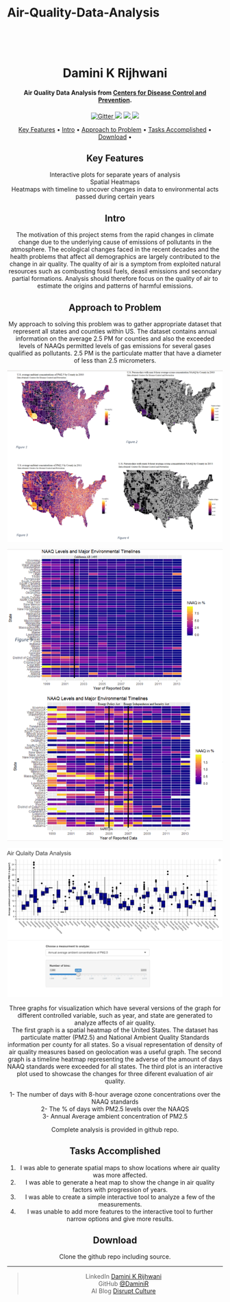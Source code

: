 # Air-Quality-Data-Analysis
<h1 align="center">
  <br>
  
  <br>
  Damini K Rijhwani
  <br>
</h1>

<h4 align="center"> Air Quality Data Analysis from <a href="https://data.cdc.gov/Environmental-Health-Toxicology/Air-Quality-Measures-on-the-National-Environmental/cjae-szjv">Centers for Disease Control and Prevention</a>.</h4>

<p align="center">
  <a href="https://www.python.org/">
    <img src="https://img.shields.io/badge/Made%20with-Python-1f425f.svg"
         alt="Gitter">
  </a>
  <a href="https://github.com/daminiR/">
  <img src="https://img.shields.io/badge/Ask%20me-anything-1abc9c.svg"></a>
  <a href="https://GitHub.com/Naereen/StrapDown.js/graphs/contributors/">
      <img src="https://img.shields.io/github/contributors/Naereen/StrapDown.js.svg">
  </a>
  <a href="https://pypi.python.org/pypi/ansicolortags/">
    <img src="https://img.shields.io/pypi/l/ansicolortags.svg">
  </a>
</p>

<p align="center">
   <a href="#key-features">Key Features</a> •
  <a href="#intro">Intro</a> •
  <a href="#Approach-to-Problem">Approach to Problem</a> •
  <a href="#Tasks-Accomplished">Tasks Accomplished</a> •
  <a href="#download">Download</a> •
</p>

<div id=”mainDiv”, align="center">


## Key Features 

Interactive plots for separate years of analysis<br/>
Spatial Heatmaps<br/>
Heatmaps with timeline to uncover changes in data to environmental acts passed during certain years<br/>

## Intro 

The motivation of this project stems from the rapid changes in climate change due to the underlying 
cause of emissions of pollutants in the atmosphere. The ecological changes faced in the recent decades 
and the health problems that affect all demographics are largely contributed to the change in air quality. 
The quality of air is a symptom from exploited natural resources such as combusting fossil fuels, deasil 
emissions and secondary partial formations.  Analysis should therefore focus on the quality of air to 
estimate the origins and patterns of harmful emissions.


## Approach to Problem

My approach to solving this problem was to gather appropriate dataset
 that represent all states and counties within US.  The dataset contains annual information on the average 2.5
  PM for counties and also the exceeded levels of NAAQs permitted levels of gas emissions for 
  several gases qualified as pollutants.  2.5 PM is the particulate matter that have a diameter
   of less than 2.5 micrometers. 
 
<div id=”mainDiv”, align="center">
 
![](heatmaps_air_quality.png)



![](air_quality_heat_maps.png)



![](air_quailty_shiny.png)

Three graphs for visualization which have several versions of the graph for different 
controlled variable, such as year, and state are generated to analyze affects of air quality.  
The first graph is a spatial heatmap of the United States. The dataset has particulate matter (PM2.5) 
and National Ambient Quality Standards information  per county for all states. So a visual representation 
of density of air quality measures based on geolocation was a useful graph. The second graph is a timeline heatmap representing the adverse of the amount of days NAAQ 
standards were exceeded for all states. The third plot is an interactive plot used to showcase the changes for three diferent evaluation of air quality.  

1- The number of days with 8-hour average ozone concentrations over the NAAQ standards <br/>
2- The % of days with PM2.5 levels over the NAAQS <br/>
3- Annual Average ambient concentration of PM2.5 <br/>

Complete analysis is provided in github repo.

## Tasks Accomplished

1.	I was able to generate spatial maps to show locations where air quality was more affected.
2.	I was able to generate a heat map to show the change in air quality factors with progression of years. 
3.	I was able to create a simple interactive tool to analyze a few of the measurements. 
4.	I was unable to add more features to the interactive tool to further narrow options and give more results. 

## Download 
Clone the github repo including source. 


---
> LinkedIn [Damini K Rijhwani](https://www.linkedin.com/in/drijhwan)<br/>
> GitHub [@DaminiR](https://github.com/daminiR/) <br/>
> AI Blog  [Disrupt Culture](https://thedisruptculture.com/) <br/>

